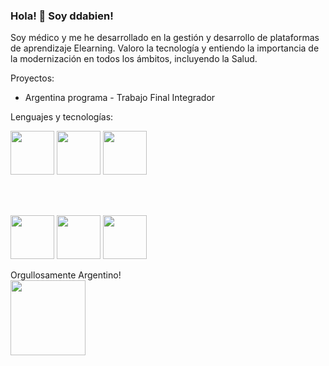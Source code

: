 ### Hola! 👋 Soy ddabien!

Soy médico y me he desarrollado en la gestión y desarrollo de plataformas de aprendizaje Elearning.
Valoro la tecnología y entiendo la importancia de la modernización en todos los ámbitos, incluyendo la Salud.

Proyectos:

- Argentina programa - Trabajo Final Integrador


Lenguajes y tecnologías:



<img src= "https://user-images.githubusercontent.com/104176100/200986711-ab1b4344-9c15-404a-b467-09cd8c19ab3d.jpg" width="70" height="70"> </a>
<img src= "https://user-images.githubusercontent.com/104176100/199250352-a98bda90-cf31-4696-af63-f76758fb954b.png" width="70" height="70"> </a>
<img src= "https://user-images.githubusercontent.com/104176100/200986732-5c6085ef-5fba-4862-ada4-3185832b642d.jpg" width="70" height="70"> </a>


<br>
<br>

<img src= "https://user-images.githubusercontent.com/104176100/199247148-cb959a19-929b-4d79-9053-74a3fbca3cae.jpg" width="70" height="70"> </a>
<img src= "https://user-images.githubusercontent.com/104176100/200987868-5fb02d2e-5efc-4efc-b1e9-503da437a99f.png" width="70" height="70"> </a>
<img src= "https://user-images.githubusercontent.com/104176100/200988625-f8554865-08eb-447e-944f-26ccc112a77c.png" width="70" height="70"> </a>




Orgullosamente Argentino!
<br>
<img src= "https://user-images.githubusercontent.com/104176100/199245615-48562a49-c8e5-4e5a-9d18-d1910e709499.png" width="120" height="120"> </a>



